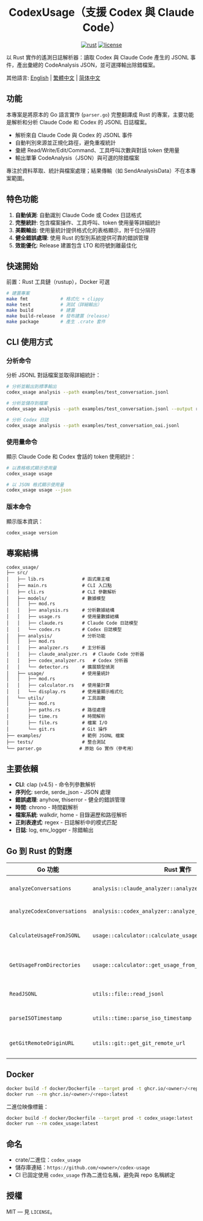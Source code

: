 <center>

# CodexUsage（支援 Codex 與 Claude Code）

[![rust](https://img.shields.io/badge/Rust-stable-orange?logo=rust&logoColor=white)](https://www.rust-lang.org/)
[![license](https://img.shields.io/badge/License-MIT-green.svg?labelColor=gray)](LICENSE)

</center>

以 Rust 實作的遙測日誌解析器：讀取 Codex 與 Claude Code 產生的 JSONL 事件，產出彙總的 CodeAnalysis JSON，並可選擇輸出除錯檔案。

其他語言: [English](README.md) | [繁體中文](README.zh-TW.md) | [简体中文](README.zh-CN.md)

## 功能

本專案是將原本的 Go 語言實作 (`parser.go`) 完整翻譯成 Rust 的專案，主要功能是解析和分析 Claude Code 和 Codex 的 JSONL 日誌檔案。

- 解析來自 Claude Code 與 Codex 的 JSONL 事件
- 自動判別來源並正規化路徑，避免重複統計
- 彙總 Read/Write/Edit/Command、工具呼叫次數與對話 token 使用量
- 輸出單筆 CodeAnalysis（JSON）與可選的除錯檔案

專注於資料萃取、統計與檔案處理；結果傳輸（如 SendAnalysisData）不在本專案範圍。

## 特色功能

1. **自動偵測**: 自動識別 Claude Code 或 Codex 日誌格式
2. **完整統計**: 包含檔案操作、工具呼叫、token 使用量等詳細統計
3. **美觀輸出**: 使用量統計提供格式化的表格顯示，附千位分隔符
4. **健全錯誤處理**: 使用 Rust 的型別系統提供可靠的錯誤管理
5. **效能優化**: Release 建置包含 LTO 和符號剝離最佳化

## 快速開始

前置：Rust 工具鏈（rustup），Docker 可選

```bash
# 建置專案
make fmt            # 格式化 + clippy
make test           # 測試（詳細輸出）
make build          # 建置
make build-release  # 發布建置（release）
make package        # 產生 .crate 套件
```

## CLI 使用方式

### 分析命令

分析 JSONL 對話檔案並取得詳細統計：

```bash
# 分析並輸出到標準輸出
codex_usage analysis --path examples/test_conversation.jsonl

# 分析並儲存到檔案
codex_usage analysis --path examples/test_conversation.jsonl --output result.json

# 分析 Codex 日誌
codex_usage analysis --path examples/test_conversation_oai.jsonl
```

### 使用量命令

顯示 Claude Code 和 Codex 會話的 token 使用統計：

```bash
# 以表格格式顯示使用量
codex_usage usage

# 以 JSON 格式顯示使用量
codex_usage usage --json
```

### 版本命令

顯示版本資訊：

```bash
codex_usage version
```

## 專案結構

```
codex_usage/
├── src/
│   ├── lib.rs              # 函式庫主檔
│   ├── main.rs             # CLI 入口點
│   ├── cli.rs              # CLI 參數解析
│   ├── models/             # 數據模型
│   │   ├── mod.rs
│   │   ├── analysis.rs     # 分析數據結構
│   │   ├── usage.rs        # 使用量數據結構
│   │   ├── claude.rs       # Claude Code 日誌模型
│   │   └── codex.rs        # Codex 日誌模型
│   ├── analysis/           # 分析功能
│   │   ├── mod.rs
│   │   ├── analyzer.rs     # 主分析器
│   │   ├── claude_analyzer.rs  # Claude Code 分析器
│   │   ├── codex_analyzer.rs   # Codex 分析器
│   │   └── detector.rs     # 擴展類型偵測
│   ├── usage/              # 使用量統計
│   │   ├── mod.rs
│   │   ├── calculator.rs   # 使用量計算
│   │   └── display.rs      # 使用量顯示格式化
│   └── utils/              # 工具函數
│       ├── mod.rs
│       ├── paths.rs        # 路徑處理
│       ├── time.rs         # 時間解析
│       ├── file.rs         # 檔案 I/O
│       └── git.rs          # Git 操作
├── examples/               # 範例 JSONL 檔案
├── tests/                  # 整合測試
└── parser.go              # 原始 Go 實作（參考用）
```

## 主要依賴

- **CLI**: clap (v4.5) - 命令列參數解析
- **序列化**: serde, serde_json - JSON 處理
- **錯誤處理**: anyhow, thiserror - 健全的錯誤管理
- **時間**: chrono - 時間戳解析
- **檔案系統**: walkdir, home - 目錄遍歷和路徑解析
- **正則表達式**: regex - 日誌解析中的模式匹配
- **日誌**: log, env_logger - 除錯輸出

## Go 到 Rust 的對應

| Go 功能 | Rust 實作 | 說明 |
|---------|-----------|------|
| `analyzeConversations` | `analysis::claude_analyzer::analyze_claude_conversations` | Claude Code 分析 |
| `analyzeCodexConversations` | `analysis::codex_analyzer::analyze_codex_conversations` | Codex 分析 |
| `CalculateUsageFromJSONL` | `usage::calculator::calculate_usage_from_jsonl` | 單檔使用量計算 |
| `GetUsageFromDirectories` | `usage::calculator::get_usage_from_directories` | 目錄使用量統計 |
| `ReadJSONL` | `utils::file::read_jsonl` | JSONL 檔案讀取 |
| `parseISOTimestamp` | `utils::time::parse_iso_timestamp` | 時間戳解析 |
| `getGitRemoteOriginURL` | `utils::git::get_git_remote_url` | Git 遠端 URL 提取 |

## Docker

```bash
docker build -f docker/Dockerfile --target prod -t ghcr.io/<owner>/<repo>:latest .
docker run --rm ghcr.io/<owner>/<repo>:latest
```

二進位映像標籤：
```bash
docker build -f docker/Dockerfile --target prod -t codex_usage:latest .
docker run --rm codex_usage:latest
```

## 命名

- crate/二進位：`codex_usage`
- 儲存庫連結：`https://github.com/<owner>/codex-usage`
- CI 已固定使用 `codex_usage` 作為二進位名稱，避免與 repo 名稱綁定

## 授權

MIT — 見 `LICENSE`。
